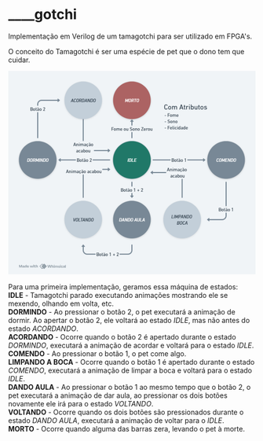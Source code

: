 # ____gotchi  

Implementação em Verilog de um tamagotchi para ser utilizado em FPGA's.  

O conceito do Tamagotchi é ser uma espécie de pet que o dono tem que cuidar.

![Maquina de estados](Diagramas/MaquinaDeEstados.png)  

Para uma primeira implementação, geramos essa máquina de estados:  
**IDLE** - Tamagotchi parado executando animações mostrando ele se mexendo, olhando em volta, etc.  
**DORMINDO** - Ao pressionar o botão 2, o pet executará a animação de dormir. Ao apertar o botão 2, ele voltará ao estado *IDLE*, mas não antes do estado *ACORDANDO*.  
**ACORDANDO** - Ocorre quando o botão 2 é apertado durante o estado *DORMINDO*, executará a animação de acordar e voltará para o estado *IDLE*.  
**COMENDO** - Ao pressionar o botão 1, o pet come algo.  
**LIMPANDO A BOCA** - Ocorre quando o botão 1 é apertado durante o estado *COMENDO*, executará a animação de limpar a boca e voltará para o estado *IDLE*.  
**DANDO AULA** - Ao pressionar o botão 1 ao mesmo tempo que o botão 2, o pet executará a animação de dar aula, ao pressionar os dois botões novamente ele irá para o estado *VOLTANDO*.  
**VOLTANDO** - Ocorre quando os dois botões são pressionados durante o estado *DANDO AULA*, executará a animação de voltar para o *IDLE*.  
**MORTO** - Ocorre quando alguma das barras zera, levando o pet à morte.  
